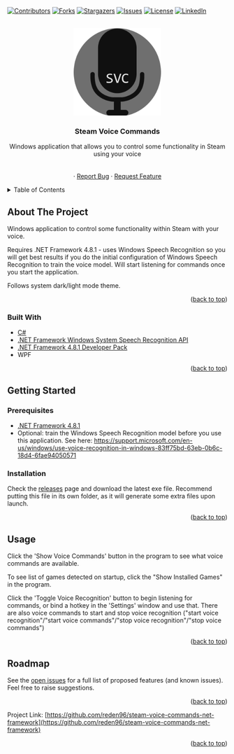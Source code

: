 <div id="top"></div>

<!-- PROJECT SHIELDS -->
<!--
*** I'm using markdown "reference style" links for readability.
*** Reference links are enclosed in brackets [ ] instead of parentheses ( ).
*** See the bottom of this document for the declaration of the reference variables
*** for contributors-url, forks-url, etc. This is an optional, concise syntax you may use.
*** https://www.markdownguide.org/basic-syntax/#reference-style-links
-->
[![Contributors][contributors-shield]][contributors-url]
[![Forks][forks-shield]][forks-url]
[![Stargazers][stars-shield]][stars-url]
[![Issues][issues-shield]][issues-url]
[![License][license-shield]][license-url]
[![LinkedIn][linkedin-shield]][linkedin-url]



<!-- PROJECT LOGO -->
<br />
<div align="center">
  <a href="https://github.com/reden96/steam-voice-commands-net-framework/blob/master/SVC_icon_500.png">
    <img src="https://github.com/reden96/steam-voice-commands-net-framework/blob/master/SVC_icon_500.png" alt="Logo" width="200" height="200">
  </a>

<h3 align="center">Steam Voice Commands</h3>

  <p align="center">
    Windows application that allows you to control some functionality in Steam using your voice
    <br />
    <br />
    <br />
    ·
    <a href="https://github.com/reden96/steam-voice-commands-net-framework/issues">Report Bug</a>
    ·
    <a href="https://github.com/reden96/steam-voice-commands-net-framework/issues">Request Feature</a>
  </p>
</div>



<!-- TABLE OF CONTENTS -->
<details>
  <summary>Table of Contents</summary>
  <ol>
    <li>
      <a href="#about-the-project">About The Project</a>
      <ul>
        <li><a href="#built-with">Built With</a></li>
      </ul>
    </li>
    <li>
      <a href="#getting-started">Getting Started</a>
      <ul>
        <li><a href="#prerequisites">Prerequisites</a></li>
        <li><a href="#installation">Installation</a></li>
      </ul>
    </li>
    <li><a href="#usage">Usage</a></li>
    <li><a href="#roadmap">Roadmap</a></li>
  </ol>
</details>



<!-- ABOUT THE PROJECT -->
## About The Project

Windows application to control some functionality within Steam with your voice.

Requires .NET Framework 4.8.1 - uses Windows Speech Recognition so you will get best results if you do the initial configuration of Windows Speech Recognition to train the voice model. Will start listening for commands once you start the application.

Follows system dark/light mode theme.


<p align="right">(<a href="#top">back to top</a>)</p>



### Built With

* [C#](https://docs.microsoft.com/en-us/dotnet/csharp/)
* [.NET Framework Windows System Speech Recognition API](https://learn.microsoft.com/en-us/dotnet/api/system.speech.recognition?view=netframework-4.8.1)
* [.NET Framework 4.8.1 Developer Pack](https://dotnet.microsoft.com/en-us/download/dotnet-framework/thank-you/net481-developer-pack-offline-installer)
* WPF

<p align="right">(<a href="#top">back to top</a>)</p>



<!-- GETTING STARTED -->
## Getting Started


### Prerequisites

* [.NET Framework 4.8.1](https://dotnet.microsoft.com/en-us/download/dotnet-framework/net481)
* Optional: train the Windows Speech Recognition model before you use this application. See here: https://support.microsoft.com/en-us/windows/use-voice-recognition-in-windows-83ff75bd-63eb-0b6c-18d4-6fae94050571

### Installation

Check the [releases](https://github.com/reden96/steam-voice-commands-net-framework/releases) page and download the latest exe file. Recommend putting this file in its own folder, as it will generate some extra files upon launch.

<p align="right">(<a href="#top">back to top</a>)</p>



<!-- USAGE EXAMPLES -->
## Usage

Click the 'Show Voice Commands' button in the program to see what voice commands are available.

To see list of games detected on startup, click the "Show Installed Games" in the program.

Click the 'Toggle Voice Recognition' button to begin listening for commands, or bind a hotkey in the 'Settings' window and use that. There are also voice commands to start and stop voice recognition ("start voice recognition"/"start voice commands"/"stop voice recognition"/"stop voice commands")

<p align="right">(<a href="#top">back to top</a>)</p>



<!-- ROADMAP -->
## Roadmap

See the [open issues](https://github.com/reden96/steam-voice-commands-net-framework/issues) for a full list of proposed features (and known issues). Feel free to raise suggestions.

<p align="right">(<a href="#top">back to top</a>)</p>

Project Link: [https://github.com/reden96/steam-voice-commands-net-framework](https://github.com/reden96/steam-voice-commands-net-framework)

<p align="right">(<a href="#top">back to top</a>)</p>



<!-- MARKDOWN LINKS & IMAGES -->
<!-- https://www.markdownguide.org/basic-syntax/#reference-style-links -->
[contributors-shield]: https://img.shields.io/github/contributors/reden96/steam-voice-commands-net-framework.svg?style=for-the-badge
[contributors-url]: https://github.com/reden96/steam-voice-commands-net-framework/graphs/contributors
[forks-shield]: https://img.shields.io/github/forks/reden96/steam-voice-commands-net-framework.svg?style=for-the-badge
[forks-url]: https://github.com/reden96/steam-voice-commands-net-framework/network/members
[stars-shield]: https://img.shields.io/github/stars/reden96/steam-voice-commands-net-framework.svg?style=for-the-badge
[stars-url]: https://github.com/reden96/steam-voice-commands-net-framework/stargazers
[issues-shield]: https://img.shields.io/github/issues/reden96/steam-voice-commands-net-framework.svg?style=for-the-badge
[issues-url]: https://github.com/reden96/steam-voice-commands-net-framework/issues
[license-shield]: https://img.shields.io/github/license/reden96/steam-voice-commands-net-framework.svg?style=for-the-badge
[license-url]: https://github.com/reden96/steam-voice-commands-net-framework/blob/master/LICENSE.txt
[linkedin-shield]: https://img.shields.io/badge/-LinkedIn-black.svg?style=for-the-badge&logo=linkedin&colorB=555
[linkedin-url]: https://linkedin.com/in/rowan-lees
